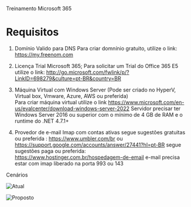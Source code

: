 Treinamento Microsoft 365

# Requisitos

1. Domínio Valido para DNS
   Para criar domnínio gratuito, utilize o link: https://my.freenom.com
   
2. Licença Trial Microsoft 365;
   Para solicitar um Trial do Office 365 E5 utilize o link: http://go.microsoft.com/fwlink/p/?LinkID=698279&culture=pt-BR&country=BR
   
3. Máquina Virtual com Windows Server (Pode ser criado no HyperV, Virtual box, Vmware, Azure, AWS ou preferida)  
   Para criar máquina virtual utilize o link https://www.microsoft.com/en-us/evalcenter/download-windows-server-2022
   Servidor precisar ter Windows Server 2016 ou superior com o mínimo de 4 GB de RAM e o runtime do .NET 4.7.1+
   
4. Provedor de e-mail Imap com contas ativas
   segue sugestões gratuitas ou preferida : https://www.umbler.com/br ou https://support.google.com/accounts/answer/27441?hl=pt-BR
   segue sugestões paga ou preferida: https://www.hostinger.com.br/hospedagem-de-email
   e-mail precisa estar com imap liberado na porta 993 ou 143 
   
Cenários 
   
![Atual](https://user-images.githubusercontent.com/49683486/172040198-4ddc9023-93e4-4047-a922-c4075c94f206.png)

![Proposto](https://user-images.githubusercontent.com/49683486/172040215-5c8ed169-60b5-4b39-bd77-8a06288af004.png)
